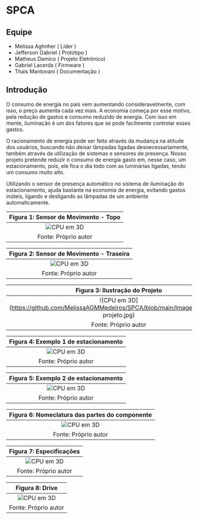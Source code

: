# SPCA

## Equipe
* Melissa Aghnher   ( Líder )
* Jefferson Gabriel ( Protótipo )
* Matheus Damico    ( Projeto Eletrônico)
* Gabriel Lacerda   ( Firmware )
* Thais Mantovani   ( Documentação )

## Introdução 
O consumo de energia no país vem aumentando consideravelmente, com isso, o preço aumenta cada vez mais. A economia começa por esse motivo, pela redução de gastos e consumo reduzido de energia. Com isso em mente, iluminação é um dos fatores que se pode facilmente controlar esses gastos. 

O racionamento de energia pode ser feito através da mudança na atitude dos usuários, buscando não deixar lâmpadas ligadas desnecessariamente, também através da utilização de sistemas e sensores de presença. Nosso projeto pretende reduzir o consumo de energia gasto em, nesse caso, um estacionamento, pois, ele fica o dia todo com as luminárias ligadas, tendo um consumo muito alto. 

Utilizando o sensor de presença automático no sistema de iluminação do estacionamento, ajuda bastante na economia de energia, evitando gastos inúteis, ligando e desligando as lâmpadas de um ambiente automaticamente.  

|Figura 1: Sensor de Movimento - Topo |
|:---------------------------------:|
| ![CPU em 3D](https://github.com/MelissaAGMMedeiros/SPCA/blob/main/Imagens/hcsr501_topo.jpg)|
| Fonte: Próprio autor |

|Figura 2: Sensor de Movimento - Traseira |
|:---------------------------------:|
| ![CPU em 3D](https://github.com/MelissaAGMMedeiros/SPCA/blob/main/Imagens/hcsr501_traseira.jpg)|
| Fonte: Próprio autor |

|Figura 3: Ilustração do Projeto |
|:---------------------------------:|
| ![CPU em 3D](https://github.com/MelissaAGMMedeiros/SPCA/blob/main/Imagens/Ilustração projeto.jpg)|
| Fonte: Próprio autor |

|Figura 4: Exemplo 1 de estacionamento |
|:---------------------------------:|
| ![CPU em 3D](https://github.com/MelissaAGMMedeiros/SPCA/blob/main/Imagens/exemplo_estac.jpg)|
| Fonte: Próprio autor |

|Figura 5: Exemplo 2 de estacionamento |
|:---------------------------------:|
| ![CPU em 3D](https://github.com/MelissaAGMMedeiros/SPCA/blob/main/Imagens/exemplo_estac.2.jpg)|
| Fonte: Próprio autor |

|Figura 6: Nomeclatura das partes do componente |
|:---------------------------------:|
| ![CPU em 3D](https://github.com/MelissaAGMMedeiros/SPCA/blob/main/Imagens/Classificação.jpg)|
| Fonte: Próprio autor |

|Figura 7: Especificações |
|:---------------------------------:|
| ![CPU em 3D](https://github.com/MelissaAGMMedeiros/SPCA/blob/main/Imagens/Especificações.jpg)|
| Fonte: Próprio autor |

|Figura 8: Drive |
|:---------------------------------:|
| ![CPU em 3D](https://github.com/MelissaAGMMedeiros/SPCA/blob/main/Imagens/Drive.jpg)|
| Fonte: Próprio autor |